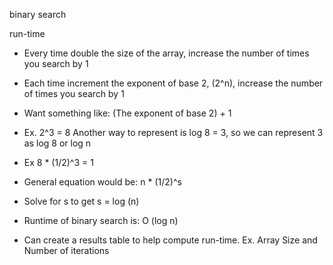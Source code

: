 binary search

run-time

* Every time double the size of the array, increase the number of times you search by 1 

* Each time increment the exponent of base 2, (2^n), increase the number of times you search by 1

* Want something like: (The exponent of base 2) + 1

* Ex. 2^3 = 8 Another way to represent is log 8 = 3, so we can represent 3 as log 8 or log n

* Ex 8 * (1/2)^3 = 1 

* General equation would be: n * (1/2)^s

* Solve for s to get s = log (n)

* Runtime of binary search is: O (log n)

* Can create a results table to help compute run-time. Ex. Array Size and Number of iterations



